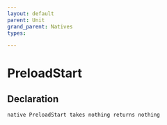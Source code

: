 ```yaml
---
layout: default
parent: Unit
grand_parent: Natives
types:

---
```


# PreloadStart

## Declaration

```
native PreloadStart takes nothing returns nothing
```
